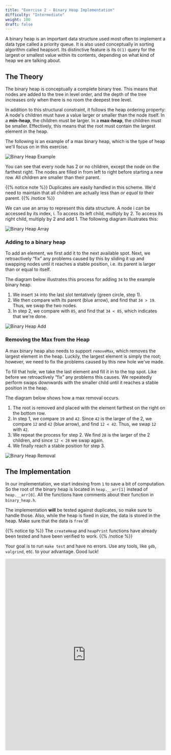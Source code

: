 ```yaml
---
title: "Exercise 2 - Binary Heap Implementation"
difficulty: "Intermediate"
weight: 100
draft: false
---
```


A binary heap is an important data structure used most often to implement a data type called a priority queue. It is also used conceptually in sorting algorithm called heapsort. Its distinctive feature is its `O(1)` query for the largest or smallest value within its contents, depending on what kind of heap we are talking about.

## The Theory

The binary heap is conceptually a complete binary tree. This means that nodes are added to the tree in level order, and the depth of the tree increases only when there is no room the deepest tree level.

In addition to this structural constraint, it follows the heap ordering property: A node's children must have a value larger or smaller than the node itself. In a **min-heap**, the children must be larger. In a **max-heap**, the children must be smaller. Effectively, this means that the root must contain the largest element in the heap.

The following is an example of a max binary heap, which is the type of heap we'll focus on in this exercise.

![Binary Heap Example](../resources/e2-01.png)

You can see that every node has 2 or no children, except the node on the farthest right. The nodes are filled in from left to right before starting a new row. All children are smaller than their parent.

{{% notice note %}}
Duplicates are easily handled in this scheme. We'd need to maintain that all children are actually less than *or equal to* their parent.
{{% /notice %}}

We can use an array to represent this data structure. A node i can be accessed by its index, i. To access its left child, multiply by 2. To access its right child, multiply by 2 and add 1. The following diagram illustrates this:

![Binary Heap Array](../resources/e2-02.png)

### Adding to a binary heap

To add an element, we first add it to the next available spot. Next, we retroactively “fix” any problems caused by this by sliding it up and swapping nodes until it reaches a stable position, i.e. its parent is larger than or equal to itself.

The diagram below illustrates this process for adding `34` to the example binary heap.
1. We insert `34` into the last slot tentatively (green circle, step 1).
2. We then compare with its parent (blue arrow), and find that `34 > 19`. Thus, we swap the two nodes.
3. In step 2, we compare with `85`, and find that `34 < 85`, which indicates that we're done.

![Binary Heap Add](../resources/e2-03.png)

### Removing the Max from the Heap

A max binary heap also needs to support `removeMax`, which removes the largest element in the heap. Luckily, the largest element is simply the root; however, we need to fix the problems caused by this new hole we've made. 

To fill that hole, we take the last element and fill it in to the top spot. Like before we retroactively “fix” any problems this causes. We repeatedly perform swaps downwards with the smaller child until it reaches a stable position in the heap.

The diagram below shows how a max removal occurs.
1. The root is removed and placed with the element farthest on the right on the bottom row.
2. In step 1, we compare `19` and `42`. Since `42` is the larger of the 2, we compare `12` and `42` (blue arrow), and find `12 < 42`. Thus, we swap `12` with `42`.
3. We repeat the process for step 2. We find `28` is the larger of the 2 children, and since `12 < 28` we swap again.
4. We finally reach a stable position for step 3.

![Binary Heap Removal](../resources/e2-04.png)

## The Implementation

In our implementation, we start indexing from `1` to save a bit of computation. So the root of the binary heap is located in `heap.__arr[1]` instead of `heap.__arr[0]`. All the functions have comments about their function in `binary_heap.h`.

The implementation **will** be tested against duplicates, so make sure to handle those. Also, while the heap is fixed in size, the data is stored in the heap. Make sure that the data is `free`'d! 

{{% notice tip %}}
The `createHeap` and `heapPrint` functions have already been tested and have been verified to work.
{{% /notice %}}

Your goal is to run `make test` and have no errors. Use any tools, like `gdb`, `valgrind`, etc. to your advantage. Good luck!

<iframe height="600px" width="100%" src="https://replit.com/@nuevofoundation/Debugging-Exercise-2#binary_heap.c"  scrolling="no" frameborder="no" allowtransparency="true" allowfullscreen="true" sandbox="allow-forms allow-pointer-lock allow-popups allow-same-origin allow-scripts allow-modals"></iframe>
